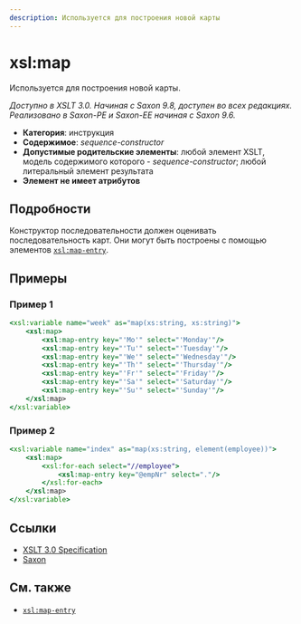 ```yaml
---
description: Используется для построения новой карты
---
```


# xsl:map

Используется для построения новой карты.

_Доступно в XSLT 3.0. Начиная с Saxon 9.8, доступен во всех редакциях. Реализовано в Saxon-PE и Saxon-EE начиная с Saxon 9.6._

-   **Категория**: инструкция
-   **Содержимое**: _sequence-constructor_
-   **Допустимые родительские элементы**: любой элемент XSLT, модель содержимого которого - _sequence-constructor_; любой литеральный элемент результата
-   **Элемент не имеет атрибутов**

## Подробности

Конструктор последовательности должен оценивать последовательность карт. Они могут быть построены с помощью элементов [`xsl:map-entry`](xsl-map-entry.md).

## Примеры

### Пример 1

```xslt
<xsl:variable name="week" as="map(xs:string, xs:string)">
    <xsl:map>
        <xsl:map-entry key="'Mo'" select="'Monday'"/>
        <xsl:map-entry key="'Tu'" select="'Tuesday'"/>
        <xsl:map-entry key="'We'" select="'Wednesday'"/>
        <xsl:map-entry key="'Th'" select="'Thursday'"/>
        <xsl:map-entry key="'Fr'" select="'Friday'"/>
        <xsl:map-entry key="'Sa'" select="'Saturday'"/>
        <xsl:map-entry key="'Su'" select="'Sunday'"/>
    </xsl:map>
</xsl:variable>
```

### Пример 2

```xslt
<xsl:variable name="index" as="map(xs:string, element(employee))">
    <xsl:map>
        <xsl:for-each select="//employee">
            <xsl:map-entry key="@empNr" select="."/>
        </xsl:for-each>
    </xsl:map>
</xsl:variable>
```

## Ссылки

-   [XSLT 3.0 Specification](http://www.w3.org/TR/xslt-30/#element-map)
-   [Saxon](https://www.saxonica.com/html/documentation/xsl-elements/map.html)

## См. также

-   [`xsl:map-entry`](xsl-map-entry.md)
